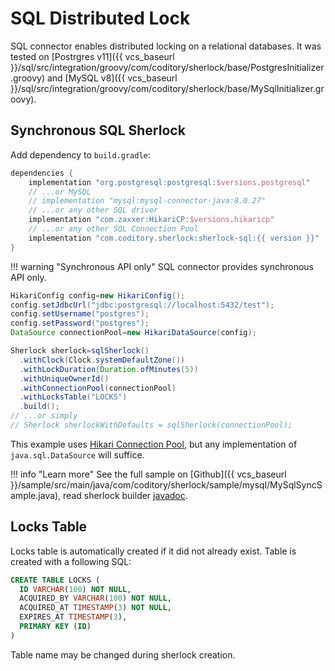 # SQL Distributed Lock

SQL connector enables distributed locking on a relational databases.
It was tested on [Postrgres v11]({{ vcs_baseurl }}/sql/src/integration/groovy/com/coditory/sherlock/base/PostgresInitializer.groovy)
and [MySQL v8]({{ vcs_baseurl }}/sql/src/integration/groovy/com/coditory/sherlock/base/MySqlInitializer.groovy).

## Synchronous SQL Sherlock

Add dependency to `build.gradle`:

```groovy
dependencies {
    implementation "org.postgresql:postgresql:$versions.postgresql"
    // ...or MySQL
    // implementation "mysql:mysql-connector-java:8.0.27"
    // ...or any other SQL driver
    implementation "com.zaxxer:HikariCP:$versions.hikaricp"
    // ...or any other SQL Connection Pool
    implementation "com.coditory.sherlock:sherlock-sql:{{ version }}"
}
```

!!! warning "Synchronous API only"
    SQL connector provides synchronous API only.

```java
HikariConfig config=new HikariConfig();
config.setJdbcUrl("jdbc:postgresql://localhost:5432/test");
config.setUsername("postgres");
config.setPassword("postgres");
DataSource connectionPool=new HikariDataSource(config);

Sherlock sherlock=sqlSherlock()
  .withClock(Clock.systemDefaultZone())
  .withLockDuration(Duration.ofMinutes(5))
  .withUniqueOwnerId()
  .withConnectionPool(connectionPool)
  .withLocksTable("LOCKS")
  .build();
// ...or simply
// Sherlock sherlockWithDefaults = sqlSherlock(connectionPool);
```

This example uses [Hikari Connection Pool](https://github.com/brettwooldridge/HikariCP), but any implementation
of `java.sql.DataSource` will suffice.

!!! info "Learn more"
    See the full sample on [Github]({{ vcs_baseurl }}/sample/src/main/java/com/coditory/sherlock/sample/mysql/MySqlSyncSample.java),
    read sherlock builder [javadoc](https://www.javadoc.io/page/com.coditory.sherlock/sherlock-sql/latest/com/coditory/sherlock/SqlSherlockBuilder.html).

## Locks Table

Locks table is automatically created if it did not already exist.
Table is created with a following SQL:

```sql
CREATE TABLE LOCKS (
  ID VARCHAR(100) NOT NULL,
  ACQUIRED_BY VARCHAR(100) NOT NULL,
  ACQUIRED_AT TIMESTAMP(3) NOT NULL,
  EXPIRES_AT TIMESTAMP(3),
  PRIMARY KEY (ID)
)
```

Table name may be changed during sherlock creation.